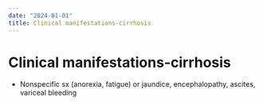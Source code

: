 ```yaml
---
date: "2024-01-01"
title: Clinical manifestations-cirrhosis
---
```


# Clinical manifestations-cirrhosis

* Nonspecific sx (anorexia, fatigue) or jaundice, encephalopathy, ascites, variceal bleeding
